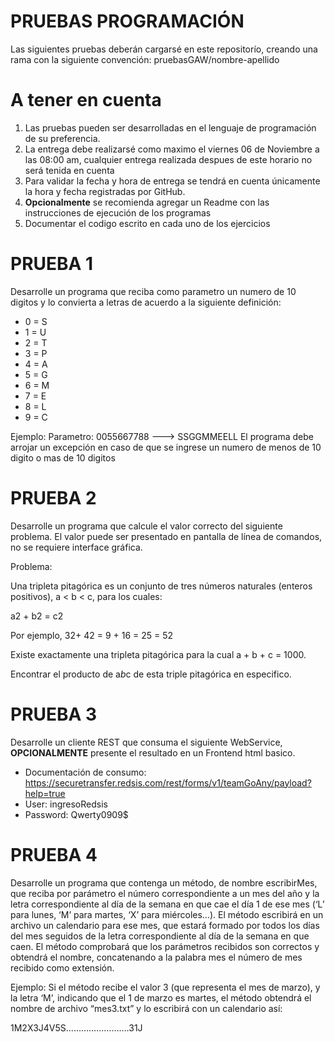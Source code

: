 # PRUEBAS PROGRAMACIÓN

Las siguientes pruebas deberán cargarsé en este repositorío, creando una rama con la siguiente convención: pruebasGAW/nombre-apellido

# A tener en cuenta

1. Las pruebas pueden ser desarrolladas en el lenguaje de programación de su preferencia.
2. La entrega debe realizarsé como maximo el viernes 06 de Noviembre a las 08:00 am, cualquier entrega realizada despues de este horario no será tenida en cuenta
3. Para validar la fecha y hora de entrega se tendrá en cuenta únicamente la hora y fecha registradas por GitHub.
4. **Opcionalmente** se recomienda agregar un Readme con las instrucciones de ejecución de los programas
5. Documentar el codigo escrito en cada uno de los ejercicios

# PRUEBA 1

Desarrolle un programa que reciba como parametro un numero de 10 digitos y lo convierta a letras de acuerdo a la siguiente definición:

- 0 = S
- 1 = U
- 2 = T
- 3 = P 
- 4 = A
- 5 = G
- 6 = M
- 7 = E
- 8 = L
- 9 = C

Ejemplo: Parametro: 0055667788 ---> SSGGMMEELL
El programa debe arrojar un excepción en caso de que se ingrese un numero de menos de 10 digito o mas de 10 digitos

# PRUEBA 2

Desarrolle un programa que calcule el valor correcto del siguiente problema. El valor puede ser presentado en pantalla de línea de comandos, no se requiere interface gráfica.

Problema:

Una tripleta pitagórica es un conjunto de tres números naturales (enteros positivos), 
a < b < c, para los cuales:

a2 + b2 = c2

Por ejemplo, 32+ 42 = 9 + 16 = 25 = 52

Existe exactamente una tripleta pitagórica para la cual a + b + c = 1000.

Encontrar el producto de a*b*c de esta triple pitagórica en especifico.

# PRUEBA 3

Desarrolle un cliente REST que consuma el siguiente WebService, **OPCIONALMENTE** presente el resultado en un Frontend html basico.
 
- Documentación de consumo: https://securetransfer.redsis.com/rest/forms/v1/teamGoAny/payload?help=true 
- User: ingresoRedsis
- Password: Qwerty0909$

# PRUEBA 4

Desarrolle un programa que contenga un método, de nombre escribirMes, que reciba por parámetro el número correspondiente a un mes del año y la letra correspondiente al día de la semana en que cae el día 1 de ese mes (‘L’ para lunes, ‘M’ para martes, ‘X’ para miércoles…). El método escribirá en un archivo un calendario para ese mes, que estará formado por todos los días del mes seguidos de la letra correspondiente al día de la semana en que caen. El método comprobará que los parámetros recibidos son correctos y obtendrá el nombre, concatenando a la palabra mes el número de mes recibido como extensión.

Ejemplo: Si el método recibe el valor 3 (que representa el mes de marzo), y la letra ‘M’, indicando que el 1 de marzo es martes, el método obtendrá el nombre de archivo “mes3.txt” y lo escribirá con un calendario así:

1M2X3J4V5S…………………….31J

